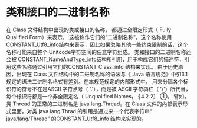 # 类和接口的二进制名称

在 Class 文件结构中出现的类或接口的名称， 都通过全限定形式（ Fully Qualified Form）来表示， 这被称作它们的“二进制名称”。这个名称使用 CONSTANT_Utf8_info结构来表示，因此如果忽略其他一些约束限制的话，这个名称可能来自整个 Unitcode字符空间的任意字符组成。 类和接口的二进制名称还会被 CONSTANT_NameAndType_info结构所引用，用于构成它们的描述符，引用这些名称通过引用它们的CONSTANT_Class_info 结构来实现。
由于历史原因，出现在 Class 文件结构中的二进制名称的语法与《 Java 语言规范》中§13.1规定的语法二进制名格式有差别。在本规范规定的内部形式中， 用来分隔各个标识符的符号不在是ASCII 字符点号（ '.'），而是被 ASCII 字符斜杠（ '/'）所代替，每个标识符都是一个非全限定名（ Unqualified Names， §4.2.2） ①。
譬如，类 Thread 的正常的二进制名是 java.lang.Thread。在 Class 文件的内部表示形式里面，对类 java.lang.Thrad 的引用是通过来一个代表字符串“ java/lang/Thread” 的CONSTANT_Utf8_info 结构来实现的。 



